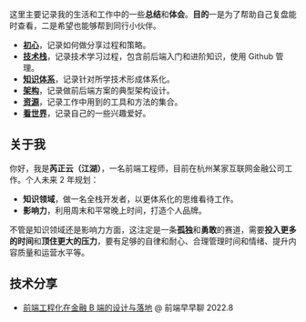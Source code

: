 这里主要记录我的生活和工作中的一些**总结**和**体会**。**目的**一是为了帮助自己复盘能时查看，二是希望也能够帮到同行小伙伴。

- **[初心](https://www.fullstack.ren/chuxin/)**，记录如何做分享过程和策略。
- **[技术栈](https://www.fullstack.ren/html/)**，记录技术学习过程，包含前后端入门和进阶知识，使用 Github 管理。
- **[知识体系](https://www.fullstack.ren/frontend-engineering/)**，记录针对所学技术形成体系化。
- **[架构](https://www.fullstack.ren/architecture/)**，记录做前后端方案的典型架构设计。
- **[资源](https://www.fullstack.ren/study-assets/)**，记录工作中用到的工具和方法的集合。
- **[看世界](https://www.fullstack.ren/world)**，记录自己的一些兴趣爱好。

## 关于我

你好，我是**芮正云（江湖）**，一名前端工程师，目前在杭州某家互联网金融公司工作。个人未来 2 年规划：

- **知识领域**，做一名全栈开发者，以更体系化的思维看待工作。
- **影响力**，利用周末和平常晚上时间，打造个人品牌。

不管是知识领域还是影响力方面，这注定是一条**孤独**和**勇敢**的赛道，需要**投入更多的时间**和**顶住更大的压力**，要有足够的自律和耐心、合理管理时间和情绪、提升内容质量和运营水平等。

## 技术分享

- [前端工程化在金融 B 端的设计与落地](https://www.zaozao.run/video/c48/c48-3) @ 前端早早聊 2022.8
